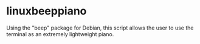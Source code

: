 linuxbeeppiano
==============

Using the "beep" package for Debian, this script allows the user to use the terminal as an extremely lightweight piano.
